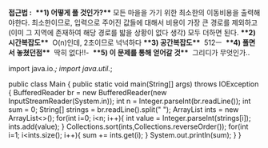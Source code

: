 **접근법 :** 
​
**\*\*1) 어떻게 풀 것인가?\*\***
모든 마을을 가기 위한 최소한의 이동비용을 출력해야한다. 
최소한이므로, 입력으로 주어진 값들에 대해서 비용이 가장 큰 경로를 제외하고 
(이미 그 지역에 존재하여 해당 경로를 밟을 상황이 없다 생각) 모두 더하면 된다.
​
**\*\*2) 시간복잡도\*\***
​
O(n)인데, 2초이므로 넉넉하다
​
**\*\*3) 공간복잡도\*\***
​
512ㅡ
​
**\*\*4) 풀면서 놓쳤던점\*\***
​
딱히 없다!!-
​
**\*\*5) 이 문제를 통해 얻어갈 것\*\***
​
그리디가 무엇인가..

import java.io.*;
import java.util.*;

public class Main {
    public static void main(String[] args) throws IOException {
        BufferedReader br = new BufferedReader(new InputStreamReader(System.in));
        int n = Integer.parseInt(br.readLine());
        int sum = 0;
        String[] strings = br.readLine().split(" ");
        ArrayList<Integer> ints = new ArrayList<>();
        for(int i=0; i<n; i++){
            int value = Integer.parseInt(strings[i]);
            ints.add(value);
        }
        Collections.sort(ints,Collections.reverseOrder());
        for(int i=1; i<ints.size(); i++){
            sum += ints.get(i);
        }
        System.out.println(sum);
    }
}